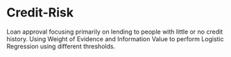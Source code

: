# Credit-Risk
Loan approval focusing primarily on lending to people with little or no credit history. Using Weight of Evidence and Information Value to perform Logistic Regression using different thresholds.
